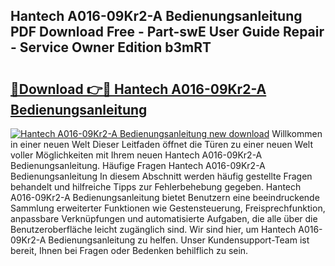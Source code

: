 ## Hantech A016-09Kr2-A Bedienungsanleitung PDF Download Free - Part-swE User Guide Repair - Service Owner Edition b3mRT

# <h2><a href="http://df5t00w.blite.top/?on=Hantech+A016-09Kr2-A+Bedienungsanleitung">🔗Download 👉🔴 Hantech A016-09Kr2-A Bedienungsanleitung</a></h2>

[![Hantech A016-09Kr2-A Bedienungsanleitung new download](https://i.imgur.com/lujVjoI.png)](http://df5t00w.blite.top/?on=Hantech+A016-09Kr2-A+Bedienungsanleitung)
Willkommen in einer neuen Welt Dieser Leitfaden öffnet die Türen zu einer neuen Welt voller Möglichkeiten mit Ihrem neuen Hantech A016-09Kr2-A Bedienungsanleitung. Häufige Fragen Hantech A016-09Kr2-A Bedienungsanleitung In diesem Abschnitt werden häufig gestellte Fragen behandelt und hilfreiche Tipps zur Fehlerbehebung gegeben. Hantech A016-09Kr2-A Bedienungsanleitung bietet Benutzern eine beeindruckende Sammlung erweiterter Funktionen wie Gestensteuerung, Freisprechfunktion, anpassbare Verknüpfungen und automatisierte Aufgaben, die alle über die Benutzeroberfläche leicht zugänglich sind. Wir sind hier, um Hantech A016-09Kr2-A Bedienungsanleitung zu helfen. Unser Kundensupport-Team ist bereit, Ihnen bei Fragen oder Bedenken behilflich zu sein.
